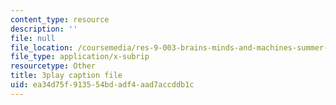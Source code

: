 ```yaml
---
content_type: resource
description: ''
file: null
file_location: /coursemedia/res-9-003-brains-minds-and-machines-summer-course-summer-2015/ea34d75f913554bdadf4aad7accddb1c_3xBTFOxtfNU.vtt
file_type: application/x-subrip
resourcetype: Other
title: 3play caption file
uid: ea34d75f-9135-54bd-adf4-aad7accddb1c
---
```

